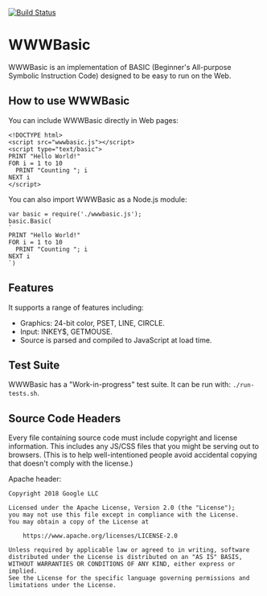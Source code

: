[![Build Status](https://travis-ci.org/google/wwwbasic.svg?branch=master)](https://travis-ci.org/google/wwwbasic)

# WWWBasic

WWWBasic is an implementation of BASIC (Beginner's All-purpose Symbolic
Instruction Code) designed to be easy to run on the Web.

## How to use WWWBasic

You can include WWWBasic directly in Web pages:

```
<!DOCTYPE html>
<script src="wwwbasic.js"></script>
<script type="text/basic">
PRINT "Hello World!"
FOR i = 1 to 10
  PRINT "Counting "; i
NEXT i
</script>
```

You can also import WWWBasic as a Node.js module:

```
var basic = require('./wwwbasic.js');
basic.Basic(
`
PRINT "Hello World!"
FOR i = 1 to 10
  PRINT "Counting "; i
NEXT i
`)
```

## Features

It supports a range of features including:
   * Graphics: 24-bit color, PSET, LINE, CIRCLE.
   * Input: INKEY$, GETMOUSE.
   * Source is parsed and compiled to JavaScript at load time.

## Test Suite

WWWBasic has a "Work-in-progress" test suite.
It can be run with: `./run-tests.sh`.

## Source Code Headers

Every file containing source code must include copyright and license
information. This includes any JS/CSS files that you might be serving out to
browsers. (This is to help well-intentioned people avoid accidental copying that
doesn't comply with the license.)

Apache header:

    Copyright 2018 Google LLC

    Licensed under the Apache License, Version 2.0 (the "License");
    you may not use this file except in compliance with the License.
    You may obtain a copy of the License at

        https://www.apache.org/licenses/LICENSE-2.0

    Unless required by applicable law or agreed to in writing, software
    distributed under the License is distributed on an "AS IS" BASIS,
    WITHOUT WARRANTIES OR CONDITIONS OF ANY KIND, either express or implied.
    See the License for the specific language governing permissions and
    limitations under the License.
